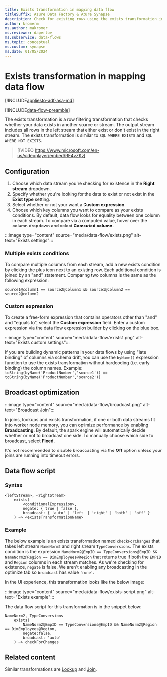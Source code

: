 ```yaml
---
title: Exists transformation in mapping data flow 
titleSuffix: Azure Data Factory & Azure Synapse
description: Check for existing rows using the exists transformation in Azure Data Factory and Synapse Analytics mapping data flow
author: kromerm
ms.author: makromer
ms.reviewer: daperlov
ms.subservice: data-flows
ms.topic: conceptual
ms.custom: synapse
ms.date: 01/05/2024
---
```


# Exists transformation in mapping data flow

[!INCLUDE[appliesto-adf-asa-md](includes/appliesto-adf-asa-md.md)]

[!INCLUDE[data-flow-preamble](includes/data-flow-preamble.md)]

The exists transformation is a row filtering transformation that checks whether your data exists in another source or stream. The output stream includes all rows in the left stream that either exist or don't exist in the right stream. The exists transformation is similar to ```SQL WHERE EXISTS``` and ```SQL WHERE NOT EXISTS```.

> [!VIDEO https://www.microsoft.com/en-us/videoplayer/embed/RE4vZKz]

## Configuration

1. Choose which data stream you're checking for existence in the **Right stream** dropdown.
1. Specify whether you're looking for the data to exist or not exist in the **Exist type** setting.
1. Select whether or not your want a **Custom expression**.
1. Choose which key columns you want to compare as your exists conditions. By default, data flow looks for equality between one column in each stream. To compare via a computed value, hover over the column dropdown and select **Computed column**.

:::image type="content" source="media/data-flow/exists.png" alt-text="Exists settings":::

### Multiple exists conditions

To compare multiple columns from each stream, add a new exists condition by clicking the plus icon next to an existing row. Each additional condition is joined by an "and" statement. Comparing two columns is the same as the following expression:

`source1@column1 == source2@column1 && source1@column2 == source2@column2`

### Custom expression

To create a free-form expression that contains operators other than "and" and "equals to", select the **Custom expression** field. Enter a custom expression via the data flow expression builder by clicking on the blue box.

:::image type="content" source="media/data-flow/exists1.png" alt-text="Exists custom settings":::

If you are building dynamic patterns in your data flows by using "late binding" of columns via schema drift, you can use the ```byName()``` expression function to use the exists transformation without hardcoding (i.e. early binding) the column names. Example: ```toString(byName('ProductNumber','source1')) == toString(byName('ProductNumber','source2'))```

## Broadcast optimization

:::image type="content" source="media/data-flow/broadcast.png" alt-text="Broadcast Join":::

In joins, lookups and exists transformation, if one or both data streams fit into worker node memory, you can optimize performance by enabling **Broadcasting**. By default, the spark engine will automatically decide whether or not to broadcast one side. To manually choose which side to broadcast, select **Fixed**.

It's not recommended to disable broadcasting via the **Off** option unless your joins are running into timeout errors.

## Data flow script

### Syntax

```
<leftStream>, <rightStream>
    exists(
        <conditionalExpression>,
        negate: { true | false },
        broadcast: { 'auto' | 'left' | 'right' | 'both' | 'off' }
    ) ~> <existsTransformationName>
```

### Example

The below example is an exists transformation named `checkForChanges` that takes left stream `NameNorm2` and right stream `TypeConversions`.  The exists condition is the expression `NameNorm2@EmpID == TypeConversions@EmpID && NameNorm2@Region == DimEmployees@Region` that returns true if both the `EMPID` and `Region` columns in each stream matches. As we're checking for existence, `negate` is false. We aren't enabling any broadcasting in the optimize tab so `broadcast` has value `'none'`.

In the UI experience, this transformation looks like the below image:

:::image type="content" source="media/data-flow/exists-script.png" alt-text="Exists example":::

The data flow script for this transformation is in the snippet below:

```
NameNorm2, TypeConversions
    exists(
        NameNorm2@EmpID == TypeConversions@EmpID && NameNorm2@Region == DimEmployees@Region,
	    negate:false,
	    broadcast: 'auto'
    ) ~> checkForChanges
```

## Related content

Similar transformations are [Lookup](data-flow-lookup.md) and [Join](data-flow-join.md).
